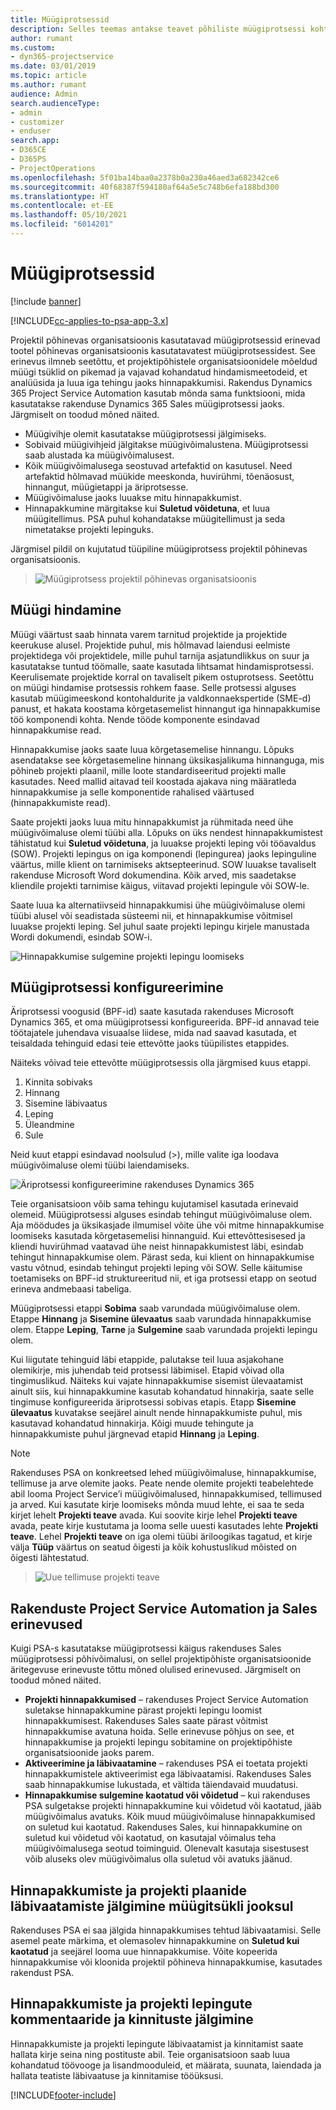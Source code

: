 ```yaml
---
title: Müügiprotsessid
description: Selles teemas antakse teavet põhiliste müügiprotsessi kohta.
author: rumant
ms.custom:
- dyn365-projectservice
ms.date: 03/01/2019
ms.topic: article
ms.author: rumant
audience: Admin
search.audienceType:
- admin
- customizer
- enduser
search.app:
- D365CE
- D365PS
- ProjectOperations
ms.openlocfilehash: 5f01ba14baa0a2378b0a230a46aed3a682342ce6
ms.sourcegitcommit: 40f68387f594180af64a5e5c748b6efa188bd300
ms.translationtype: HT
ms.contentlocale: et-EE
ms.lasthandoff: 05/10/2021
ms.locfileid: "6014201"
---
```

# <a name="sales-processes"></a>Müügiprotsessid

[!include [banner](../includes/psa-now-project-operations.md)]

[!INCLUDE[cc-applies-to-psa-app-3.x](../includes/cc-applies-to-psa-app-3x.md)]

Projektil põhinevas organisatsioonis kasutatavad müügiprotsessid erinevad tootel põhinevas organisatsioonis kasutatavatest müügiprotsessidest. See erinevus ilmneb seetõttu, et projektipõhistele organisatsioonidele mõeldud müügi tsüklid on pikemad ja vajavad kohandatud hindamismeetodeid, et analüüsida ja luua iga tehingu jaoks hinnapakkumisi. Rakendus Dynamics 365 Project Service Automation kasutab mõnda sama funktsiooni, mida kasutatakse rakenduse Dynamics 365 Sales müügiprotsessi jaoks. Järgmiselt on toodud mõned näited.

- Müügivihje olemit kasutatakse müügiprotsessi jälgimiseks.
- Sobivaid müügivihjeid jälgitakse müügivõimalustena. Müügiprotsessi saab alustada ka müügivõimalusest.
- Kõik müügivõimalusega seostuvad artefaktid on kasutusel. Need artefaktid hõlmavad müükide meeskonda, huvirühmi, tõenäosust, hinnangut, müügietappi ja äriprotsesse.
- Müügivõimaluse jaoks luuakse mitu hinnapakkumist.
- Hinnapakkumine märgitakse kui **Suletud võidetuna**, et luua müügitellimus. PSA puhul kohandatakse müügitellimust ja seda nimetatakse projekti lepinguks.

Järgmisel pildil on kujutatud tüüpiline müügiprotsess projektil põhinevas organisatsioonis.

> ![Müügiprotsess projektil põhinevas organisatsioonis](media/basic-guide-1.png)

## <a name="estimating-a-sale"></a>Müügi hindamine
Müügi väärtust saab hinnata varem tarnitud projektide ja projektide keerukuse alusel. Projektide puhul, mis hõlmavad laiendusi eelmiste projektidega või projektidele, mille puhul tarnija asjatundlikkus on suur ja kasutatakse tuntud töömalle, saate kasutada lihtsamat hindamisprotsessi. Keerulisemate projektide korral on tavaliselt pikem ostuprotsess. Seetõttu on müügi hindamise protsessis rohkem faase. Selle protsessi alguses kasutab müügimeeskond kontohaldurite ja valdkonnaekspertide (SME-d) panust, et hakata koostama kõrgetasemelist hinnangut iga hinnapakkumise töö komponendi kohta. Nende tööde komponente esindavad hinnapakkumise read. 

Hinnapakkumise jaoks saate luua kõrgetasemelise hinnangu. Lõpuks asendatakse see kõrgetasemeline hinnang üksikasjalikuma hinnanguga, mis põhineb projekti plaanil, mille loote standardiseeritud projekti malle kasutades. Need mallid aitavad teil koostada ajakava ning määratleda hinnapakkumise ja selle komponentide rahalised väärtused (hinnapakkumiste read). 

Saate projekti jaoks luua mitu hinnapakkumist ja rühmitada need ühe müügivõimaluse olemi tüübi alla. Lõpuks on üks nendest hinnapakkumistest tähistatud kui **Suletud võidetuna**, ja luuakse projekti leping või tööavaldus (SOW). Projekti lepingus on iga komponendi (lepingurea) jaoks lepinguline väärtus, mille klient on tarnimiseks aktsepteerinud. SOW luuakse tavaliselt rakenduse Microsoft Word dokumendina. Kõik arved, mis saadetakse kliendile projekti tarnimise käigus, viitavad projekti lepingule või SOW-le.

Saate luua ka alternatiivseid hinnapakkumisi ühe müügivõimaluse olemi tüübi alusel või seadistada süsteemi nii, et hinnapakkumise võitmisel luuakse projekti leping. Sel juhul saate projekti lepingu kirjele manustada Wordi dokumendi, esindab SOW-i.

![Hinnapakkumise sulgemine projekti lepingu loomiseks](media/basic-guide-2.png)

## <a name="configuring-the-sales-process"></a>Müügiprotsessi konfigureerimine
Äriprotsessi voogusid (BPF-id) saate kasutada rakenduses Microsoft Dynamics 365, et oma müügiprotsessi konfigureerida. BPF-id annavad teie töötajatele juhendava visuaalse liidese, mida nad saavad kasutada, et teisaldada tehinguid edasi teie ettevõtte jaoks tüüpilistes etappides.

Näiteks võivad teie ettevõtte müügiprotsessis olla järgmised kuus etappi.

1. Kinnita sobivaks
2. Hinnang
3. Sisemine läbivaatus
4. Leping
5. Üleandmine
6. Sule

Neid kuut etappi esindavad noolsulud (\>), mille valite iga loodava müügivõimaluse olemi tüübi laiendamiseks.

![Äriprotsessi konfigureerimine rakenduses Dynamics 365](media/basic-guide-3.png)
 
Teie organisatsioon võib sama tehingu kujutamisel kasutada erinevaid olemeid. Müügiprotsessi alguses esindab tehingut müügivõimaluse olem. Aja möödudes ja üksikasjade ilmumisel võite ühe või mitme hinnapakkumise loomiseks kasutada kõrgetasemelisi hinnanguid. Kui ettevõttesisesed ja kliendi huvirühmad vaatavad ühe neist hinnapakkumistest läbi, esindab tehingut hinnapakkumise olem. Pärast seda, kui klient on hinnapakkumise vastu võtnud, esindab tehingut projekti leping või SOW. Selle käitumise toetamiseks on BPF-id struktureeritud nii, et iga protsessi etapp on seotud erineva andmebaasi tabeliga.

Müügiprotsessi etappi **Sobima** saab varundada müügivõimaluse olem. Etappe **Hinnang** ja **Sisemine ülevaatus** saab varundada hinnapakkumise olem. Etappe **Leping**, **Tarne** ja **Sulgemine** saab varundada projekti lepingu olem.

Kui liigutate tehinguid läbi etappide, palutakse teil luua asjakohane olemikirje, mis juhendab teid protsessi läbimisel. Etapid võivad olla tingimuslikud. Näiteks kui vajate hinnapakkumise sisemist ülevaatamist ainult siis, kui hinnapakkumine kasutab kohandatud hinnakirja, saate selle tingimuse konfigureerida äriprotsessi sobivas etapis. Etapp **Sisemine ülevaatus** kuvatakse seejärel ainult nende hinnapakkumiste puhul, mis kasutavad kohandatud hinnakirja. Kõigi muude tehingute ja hinnapakkumiste puhul järgnevad etapid **Hinnang** ja **Leping**.

> [!NOTE]
> Rakenduses PSA on konkreetsed lehed müügivõimaluse, hinnapakkumise, tellimuse ja arve olemite jaoks. Peate nende olemite projekti teabelehtede abil looma Project Service’i müügivõimalused, hinnapakkumised, tellimused ja arved. Kui kasutate kirje loomiseks mõnda muud lehte, ei saa te seda kirjet lehelt **Projekti teave** avada. Kui soovite kirje lehel **Projekti teave** avada, peate kirje kustutama ja looma selle uuesti kasutades lehte **Projekti teave**. Lehel **Projekti teave** on iga olemi tüübi äriloogikas tagatud, et kirje välja **Tüüp** väärtus on seatud õigesti ja kõik kohustuslikud mõisted on õigesti lähtestatud.

> ![Uue tellimuse projekti teave](media/basic-guide-4.png)
 
## <a name="differences-between-project-service-automation-and-sales"></a>Rakenduste Project Service Automation ja Sales erinevused
Kuigi PSA-s kasutatakse müügiprotsessi käigus rakenduses Sales müügiprotsessi põhivõimalusi, on sellel projektipõhiste organisatsioonide äritegevuse erinevuste tõttu mõned olulised erinevused. Järgmiselt on toodud mõned näited.

- **Projekti hinnapakkumised** – rakenduses Project Service Automation suletakse hinnapakkumine pärast projekti lepingu loomist hinnapakkumisest. Rakenduses Sales saate pärast võitmist hinnapakkumise avatuna hoida. Selle erinevuse põhjus on see, et hinnapakkumise ja projekti lepingu sobitamine on projektipõhiste organisatsioonide jaoks parem. 
- **Aktiveerimine ja läbivaatamine** – rakenduses PSA ei toetata projekti hinnapakkumistele aktiveerimist ega läbivaatamisi. Rakenduses Sales saab hinnapakkumise lukustada, et vältida täiendavaid muudatusi.
- **Hinnapakkumise sulgemine kaotatud või võidetud** – kui rakenduses PSA sulgetakse projekti hinnapakkumine kui võidetud või kaotatud, jääb müügivõimalus avatuks. Kõik muud müügivõimaluse hinnapakkumised on suletud kui kaotatud. Rakenduses Sales, kui hinnapakkumine on suletud kui võidetud või kaotatud, on kasutajal võimalus teha müügivõimalusega seotud toiminguid. Olenevalt kasutaja sisestusest võib aluseks olev müügivõimalus olla suletud või avatuks jäänud.

## <a name="tracking-revisions-to-quotes-and-project-plans-in-the-sales-cycle"></a>Hinnapakkumiste ja projekti plaanide läbivaatamiste jälgimine müügitsükli jooksul
Rakenduses PSA ei saa jälgida hinnapakkumises tehtud läbivaatamisi. Selle asemel peate märkima, et olemasolev hinnapakkumine on **Suletud kui kaotatud** ja seejärel looma uue hinnapakkumise. Võite kopeerida hinnapakkumise või kloonida projektil põhineva hinnapakkumise, kasutades rakendust PSA.

## <a name="tracking-comments-and-approvals-of-quotes-and-project-contracts"></a>Hinnapakkumiste ja projekti lepingute kommentaaride ja kinnituste jälgimine
Hinnapakkumiste ja projekti lepingute läbivaatamist ja kinnitamist saate hallata kirje seina ning postituste abil. Teie organisatsioon saab luua kohandatud töövooge ja lisandmooduleid, et määrata, suunata, laiendada ja hallata teatiste läbivaatuse ja kinnitamise tööüksusi.


[!INCLUDE[footer-include](../includes/footer-banner.md)]